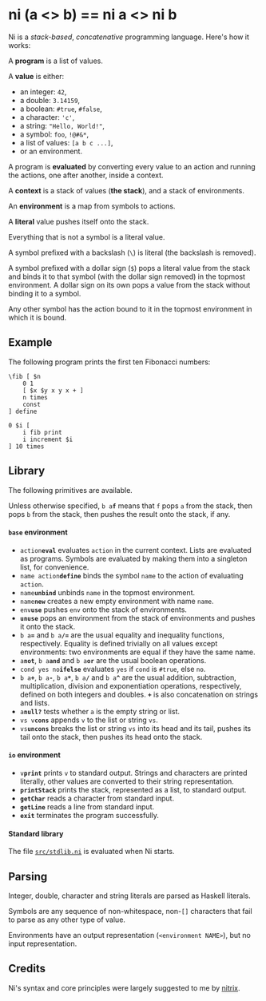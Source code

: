 # ni (a <> b) == ni a <> ni b

Ni is a *stack-based*, *concatenative* programming language. Here's how it works:

A **program** is a list of values.

A **value** is either:

- an integer: `42`,
- a double: `3.14159`,
- a boolean: `#true`, `#false`,
- a character: `'c'`,
- a string: `"Hello, World!"`,
- a symbol: `foo`, `!@#&*`,
- a list of values: `[a b c ...]`,
- or an environment.

A program is **evaluated** by converting every value to an action and running the actions, one after another, inside a context.

A **context** is a stack of values (**the stack**), and a stack of environments.

An **environment** is a map from symbols to actions.

A **literal** value pushes itself onto the stack.

Everything that is not a symbol is a literal value.

A symbol prefixed with a backslash (`\`) is literal (the backslash is removed).

A symbol prefixed with a dollar sign (`$`) pops a literal value from the stack and binds it to that symbol (with the dollar sign removed) in the topmost environment. A dollar sign on its own pops a value from the stack without binding it to a symbol.

Any other symbol has the action bound to it in the topmost environment in which it is bound.

## Example

The following program prints the first ten Fibonacci numbers:

    \fib [ $n
        0 1
        [ $x $y x y x + ]
        n times
        const
    ] define

    0 $i [
        i fib print
        i increment $i
    ] 10 times

## Library

The following primitives are available.

Unless otherwise specified, `b a`**`f`** means that `f` pops `a` from the stack, then pops `b` from the stack, then pushes the result onto the stack, if any.

#### **`base`** environment

- `action`**`eval`** evaluates `action` in the current context. Lists are evaluated as programs. Symbols are evaluated by making them into a singleton list, for convenience.
- `name action`**`define`** binds the symbol `name` to the action of evaluating `action`.
- `name`**`unbind`** unbinds `name` in the topmost environment.
- `name`**`new`** creates a new empty environment with name `name`.
- `env`**`use`** pushes `env` onto the stack of environments.
- **`unuse`** pops an environment from the stack of environments and pushes it onto the stack.
- `b a`**`=`** and `b a`**`/=`** are the usual equality and inequality functions, respectively. Equality is defined trivially on all values except environments: two environments are equal if they have the same name.
- `a`**`not`**, `b a`**`and`** and `b a`**`or`** are the usual boolean operations.
- `cond yes no`**`ifelse`** evaluates `yes` if `cond` is `#true`, else `no`.
- `b a`**`+`**, `b a`**`-`**, `b a`**`*`**, `b a`**`/`** and `b a`**`^`** are the usual addition, subtraction, multiplication, division and exponentiation operations, respectively, defined on both integers and doubles. **`+`** is also concatenation on strings and lists.
- `a`**`null?`** tests whether `a` is the empty string or list.
- `vs v`**`cons`** appends `v` to the list or string `vs`.
- `vs`**`uncons`** breaks the list or string `vs` into its head and its tail, pushes its tail onto the stack, then pushes its head onto the stack.

#### **`io`** environment

- `v`**`print`** prints `v` to standard output. Strings and characters are printed literally, other values are converted to their string representation.
- **`printStack`** prints the stack, represented as a list, to standard output.
- **`getChar`** reads a character from standard input.
- **`getLine`** reads a line from standard input.
- **`exit`** terminates the program successfully.

#### Standard library

The file [`src/stdlib.ni`](https://git.monade.li/ni/tree/src/stdlib.ni) is evaluated when Ni starts.

## Parsing

Integer, double, character and string literals are parsed as Haskell literals.

Symbols are any sequence of non-whitespace, non-`[]` characters that fail to parse as any other type of value.

Environments have an output representation (`<environment NAME>`), but no input representation.

## Credits

Ni's syntax and core principles were largely suggested to me by [nitrix](https://github.com/nitrix).
